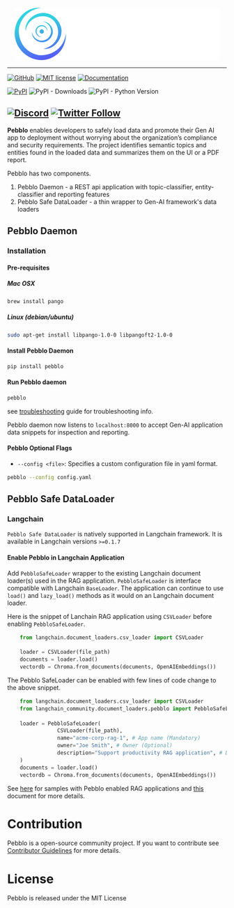<p align="center">
  <img src="https://github.com/daxa-ai/pebblo/blob/main/docs/gh_pages/static/img/pebblo-logo-name.png?raw=true" />
</p>

---
[![GitHub](https://img.shields.io/badge/GitHub-pebblo-blue?logo=github)](https://github.com/daxa-ai/pebblo)
[![MIT license](https://img.shields.io/badge/license-MIT-brightgreen.svg)](http://opensource.org/licenses/MIT)
[![Documentation](https://img.shields.io/badge/Documentation-pebblo-blue?logo=read-the-docs)](https://daxa-ai.github.io/pebblo/)

[![PyPI](https://img.shields.io/pypi/v/pebblo?logo=pypi)](https://pypi.org/project/pebblo/)
![PyPI - Downloads](https://img.shields.io/pypi/dm/pebblo)
![PyPI - Python Version](https://img.shields.io/pypi/pyversions/pebblo?logo=python&logoColor=gold)

[![Discord](https://img.shields.io/discord/1199861582776246403?logo=discord)](https://discord.gg/wyAfaYXwwv)
[![Twitter Follow](https://img.shields.io/twitter/follow/daxa_ai)](https://twitter.com/daxa_ai)
---


**Pebblo** enables developers to safely load data and promote their Gen AI app to deployment without worrying about the organization’s compliance and security requirements. The project identifies semantic topics and entities found in the loaded data and summarizes them on the UI or a PDF report.

Pebblo has two components.

1. Pebblo Daemon - a REST api application with topic-classifier, entity-classifier and reporting features
1. Pebblo Safe DataLoader - a thin wrapper to Gen-AI framework's data loaders

## Pebblo Daemon

### Installation

#### Pre-requisites

##### Mac OSX

```bash
brew install pango
```

##### Linux (debian/ubuntu)

```bash
sudo apt-get install libpango-1.0-0 libpangoft2-1.0-0
```

#### Install Pebblo Daemon

```bash
pip install pebblo
```

#### Run Pebblo daemon

```bash
pebblo
```
see [troubleshooting](docs/gh_pages/docs/troubleshooting.md) guide for troubleshooting info.

Pebblo daemon now listens to `localhost:8000` to accept Gen-AI application data snippets for inspection and reporting.

#### Pebblo Optional Flags

- `--config <file>`: Specifies a custom configuration file in yaml format.

```bash
pebblo --config config.yaml
````

## Pebblo Safe DataLoader

### Langchain

`Pebblo Safe DataLoader` is natively supported in Langchain framework. It is available in Langchain versions `>=0.1.7`

#### Enable Pebblo in Langchain Application

Add `PebbloSafeLoader` wrapper to the existing Langchain document loader(s) used in the RAG application. `PebbloSafeLoader` is interface compatible with Langchain `BaseLoader`. The application can continue to use `load()` and `lazy_load()` methods as it would on an Langchain document loader.

Here is the snippet of Lanchain RAG application using `CSVLoader` before enabling `PebbloSafeLoader`.

```python
    from langchain.document_loaders.csv_loader import CSVLoader

    loader = CSVLoader(file_path)
    documents = loader.load()
    vectordb = Chroma.from_documents(documents, OpenAIEmbeddings())
```

The Pebblo SafeLoader can be enabled with few lines of code change to the above snippet.

```python
    from langchain.document_loaders.csv_loader import CSVLoader
    from langchain_community.document_loaders.pebblo import PebbloSafeLoader

    loader = PebbloSafeLoader(
                CSVLoader(file_path),
                name="acme-corp-rag-1", # App name (Mandatory)
                owner="Joe Smith", # Owner (Optional)
                description="Support productivity RAG application", # Description (Optional)
    )
    documents = loader.load()
    vectordb = Chroma.from_documents(documents, OpenAIEmbeddings())
```

See [here](https://github.com/srics/pebblo/tree/main/samples) for samples with Pebblo enabled RAG applications and [this](https://daxa-ai.github.io/pebblo/rag) document for more details.

# Contribution

Pebblo is a open-source community project. If you want to contribute see [Contributor Guidelines](https://github.com/daxa-ai/pebblo/blob/main/CONTRIBUTING.md) for more details.

# License

Pebblo is released under the MIT License

